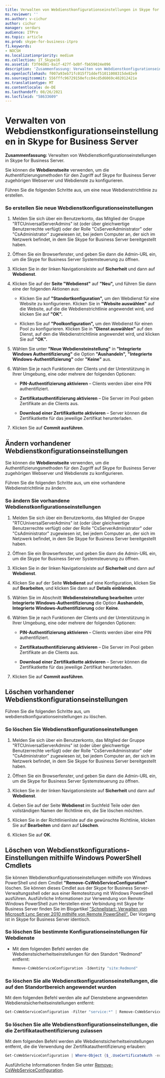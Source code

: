 ```yaml
---
title: Verwalten von Webdienstkonfigurationseinstellungen in Skype for Business Server
ms.reviewer: ''
ms.author: v-cichur
author: cichur
manager: serdars
audience: ITPro
ms.topic: article
ms.prod: skype-for-business-itpro
f1.keywords:
- NOCSH
ms.localizationpriority: medium
ms.collection: IT_Skype16
ms.assetid: f3f04d81-8a1f-427f-bd0f-fb659024e096
description: 'Zusammenfassung: Verwalten von Webdienstkonfigurationseinstellungen in Skype for Business Server.'
ms.openlocfilehash: f007a93eb71fc015f71ddef51011008315de82e9
ms.sourcegitcommit: 556fffc96729150efcc04cd5d6069c402012421e
ms.translationtype: MT
ms.contentlocale: de-DE
ms.lasthandoff: 08/26/2021
ms.locfileid: "58633609"
---
```

# <a name="manage-web-service-configuration-settings-in-skype-for-business-server"></a>Verwalten von Webdienstkonfigurationseinstellungen in Skype for Business Server
 
**Zusammenfassung:** Verwalten von Webdienstkonfigurationseinstellungen in Skype for Business Server.
  
Sie können die **Webdienstseite** verwenden, um die Authentifizierungsmethoden für den Zugriff auf Skype for Business Server zugehörigen Webserver und Webdienste zu konfigurieren.
  
Führen Sie die folgenden Schritte aus, um eine neue Webdienstrichtlinie zu erstellen.
  
### <a name="to-create-new-web-service-configuration-settings"></a>So erstellen Sie neue Webdienstkonfigurationseinstellungen

1.  Melden Sie sich über ein Benutzerkonto, das Mitglied der Gruppe "RTCUniversalServerAdmins" ist (oder über gleichwertige Benutzerrechte verfügt) oder der Rolle "CsServerAdministrator" oder "CsAdministrator" zugewiesen ist, bei jedem Computer an, der sich im Netzwerk befindet, in dem Sie Skype for Business Server bereitgestellt haben.
    
2. Öffnen Sie ein Browserfenster, und geben Sie dann die Admin-URL ein, um die Skype for Business Server Systemsteuerung zu öffnen.  
    
3. Klicken Sie in der linken Navigationsleiste auf **Sicherheit** und dann auf **Webdienst**.
    
4. Klicken Sie auf der **Seite "Webdienst"** auf **"Neu",** und führen Sie dann eine der folgenden Aktionen aus:
    
   - Klicken Sie auf **"Standortkonfiguration",** um den Webdienst für eine Website zu konfigurieren. Klicken Sie in **"Website auswählen"** auf die Website, auf die die Webdienstrichtlinie angewendet wird, und klicken Sie auf **"OK".**
    
   - Klicken Sie auf **"Poolkonfiguration",** um den Webdienst für einen Pool zu konfigurieren. Klicken Sie in **"Dienst auswählen"** auf den Dienst, auf den die Webdienstrichtlinie angewendet wird, und klicken Sie auf **"OK".** 
    
5. Wählen Sie unter **"Neue Webdiensteinstellung"** in **"Integrierte Windows Authentifizierung"** die Option **"Aushandeln",** **"Integrierte Windows-Authentifizierung"** oder **"Keine"** aus.
    
6. Wählen Sie je nach Funktionen der Clients und der Unterstützung in Ihrer Umgebung, eine oder mehrere der folgenden Optionen:
    
   - **PIN-Authentifizierung aktivieren** – Clients werden über eine PIN authentifiziert.
    
   - **Zertifikatauthentifizierung aktivieren** – Die Server im Pool geben Zertifikate an die Clients aus.
    
   - **Download einer Zertifikatkette aktivieren** – Server können die Zertifikatkette für das jeweilige Zertifikat herunterladen.
    
7. Klicken Sie auf **Commit ausführen**.
    
## <a name="modify-existing-web-service-configuration-settings"></a>Ändern vorhandener Webdienstkonfigurationseinstellungen

Sie können die **Webdienstseite** verwenden, um die Authentifizierungsmethoden für den Zugriff auf Skype for Business Server zugehörigen Webserver und Webdienste zu konfigurieren.
  
Führen Sie die folgenden Schritte aus, um eine vorhandene Webdienstrichtlinie zu ändern.
  
### <a name="to-modify-existing-web-service-configuration-settings"></a>So ändern Sie vorhandene Webdienstkonfigurationseinstellungen

1.  Melden Sie sich über ein Benutzerkonto, das Mitglied der Gruppe "RTCUniversalServerAdmins" ist (oder über gleichwertige Benutzerrechte verfügt) oder der Rolle "CsServerAdministrator" oder "CsAdministrator" zugewiesen ist, bei jedem Computer an, der sich im Netzwerk befindet, in dem Sie Skype for Business Server bereitgestellt haben.
    
2. Öffnen Sie ein Browserfenster, und geben Sie dann die Admin-URL ein, um die Skype for Business Server Systemsteuerung zu öffnen.  
    
3. Klicken Sie in der linken Navigationsleiste auf **Sicherheit** und dann auf **Webdienst**.
    
4. Klicken Sie auf der Seite **Webdienst** auf eine Konfiguration, klicken Sie auf **Bearbeiten**, und klicken Sie dann auf **Details einblenden**.
    
5. Wählen Sie im Abschnitt **Webdiensteinstellung bearbeiten** unter **Integrierte Windows-Authentifizierung** die Option **Aushandeln**, **Integrierte Windows-Authentifizierung** oder **Keine**.
    
6. Wählen Sie je nach Funktionen der Clients und der Unterstützung in Ihrer Umgebung, eine oder mehrere der folgenden Optionen:
    
   - **PIN-Authentifizierung aktivieren** – Clients werden über eine PIN authentifiziert.
    
   - **Zertifikatauthentifizierung aktivieren** – Die Server im Pool geben Zertifikate an die Clients aus.
    
   - **Download einer Zertifikatkette aktivieren** – Server können die Zertifikatkette für das jeweilige Zertifikat herunterladen.
    
7. Klicken Sie auf **Commit ausführen**.
    
## <a name="delete-existing-web-service-configuration-settings"></a>Löschen vorhandener Webdienstkonfigurationseinstellungen

Führen Sie die folgenden Schritte aus, um webdienstkonfigurationseinstellungen zu löschen.
  
### <a name="to-delete-web-service-configuration-settings"></a>So löschen Sie Webdienstkonfigurationseinstellungen

1.  Melden Sie sich über ein Benutzerkonto, das Mitglied der Gruppe "RTCUniversalServerAdmins" ist (oder über gleichwertige Benutzerrechte verfügt) oder der Rolle "CsServerAdministrator" oder "CsAdministrator" zugewiesen ist, bei jedem Computer an, der sich im Netzwerk befindet, in dem Sie Skype for Business Server bereitgestellt haben.
    
2. Öffnen Sie ein Browserfenster, und geben Sie dann die Admin-URL ein, um die Skype for Business Server Systemsteuerung zu öffnen.  
    
3. Klicken Sie in der linken Navigationsleiste auf **Sicherheit** und dann auf **Webdienst**.
    
4. Geben Sie auf der Seite **Webdienst** im Suchfeld Teile oder den vollständigen Namen der Richtlinie ein, die Sie löschen möchten.
    
5. Klicken Sie in der Richtlinienliste auf die gewünschte Richtlinie, klicken Sie auf **Bearbeiten** und dann auf **Löschen**.
    
6. Klicken Sie auf **OK**.
    
## <a name="deleting-web-service-configuration-settings-by-using-windows-powershell-cmdlets"></a>Löschen von Webdienstkonfigurations-Einstellungen mithilfe Windows PowerShell Cmdlets

Sie können Webdienstkonfigurationseinstellungen mithilfe von Windows PowerShell und dem Cmdlet **"Remove-CsWebServiceConfiguration"** löschen. Sie können dieses Cmdlet aus der Skype for Business Server-Verwaltungsshell oder aus einer Remotesitzung mit Windows PowerShell ausführen. Ausführliche Informationen zur Verwendung von Remote-Windows PowerShell zum Herstellen einer Verbindung mit Skype for Business Server finden Sie im Blogartikel ["Schnellstart: Verwalten von Microsoft Lync Server 2010 mithilfe von Remote PowerShell".](https://go.microsoft.com/fwlink/p/?linkId=255876) Der Vorgang ist in Skype for Business Server identisch.
  
### <a name="to-delete-a-specific-collection-of-web-service-configuration-settings"></a>So löschen Sie bestimmte Konfigurationseinstellungen für Webdienste

- Mit dem folgenden Befehl werden die Webdienstsicherheitseinstellungen für den Standort "Redmond" entfernt:
    
  ```PowerShell
  Remove-CsWebServiceConfiguration -Identity "site:Redmond"
  ```

### <a name="to-delete-all-of-the-web-service-configuration-settings-applied-to-the-site-scope"></a>So löschen Sie alle Webdienstkonfigurationseinstellungen, die auf den Standortbereich angewendet wurden

Mit dem folgenden Befehl werden alle auf Dienstebene angewendeten Webdienstsicherheitseinstellungen entfernt:
    
  ```PowerShell
  Get-CsWebServiceConfiguration -Filter "service:*" | Remove-CsWebServiceConfiguration
  ```

### <a name="to-delete-all-of-the-web-service-configuration-settings-that-allow-certificate-authentication"></a>So löschen Sie alle Webdienstkonfigurationseinstellungen, die die Zertifikatauthentifizierung zulassen

Mit dem folgenden Befehl werden alle Webdienstsicherheitseinstellungen entfernt, die die Verwendung der Zertifikatauthentifizierung erlauben:
    
  ```PowerShell
  Get-CsWebServiceConfiguration | Where-Object {$_.UseCertificateAuth -eq $True} | Remove-CsWebServiceConfiguration
  ```

Ausführliche Informationen finden Sie unter [Remove-CsWebServiceConfiguration](/powershell/module/skype/remove-cswebserviceconfiguration?view=skype-ps).
